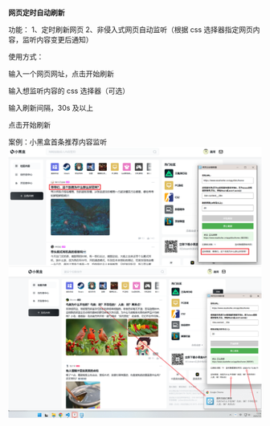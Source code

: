 **网页定时自动刷新**

功能：
1、定时刷新网页
2、非侵入式网页自动监听（根据 css 选择器指定网页内容，监听内容变更后通知）

使用方式：

输入一个网页网址，点击开始刷新

输入想监听内容的 css 选择器（可选）

输入刷新间隔，30s 及以上

点击开始刷新

案例：小黑盒首条推荐内容监听
![alt text](images/README/1751693568115.png)
![alt text](images/README/1751693846033.png)
